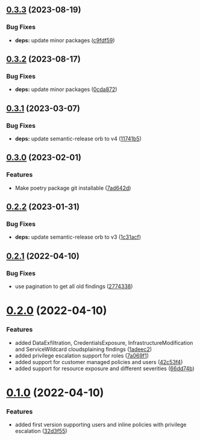 ## [0.3.3](https://github.com/janritter/cloudsplaining2securityhub/compare/0.3.2...0.3.3) (2023-08-19)


### Bug Fixes

* **deps:** update minor packages ([c9fdf59](https://github.com/janritter/cloudsplaining2securityhub/commit/c9fdf5939f4a814df532923c2d969ae351a6b256))

## [0.3.2](https://github.com/janritter/cloudsplaining2securityhub/compare/0.3.1...0.3.2) (2023-08-17)


### Bug Fixes

* **deps:** update minor packages ([0cda872](https://github.com/janritter/cloudsplaining2securityhub/commit/0cda8726636cf1622b3aa9af7cd2c2bc7fb7b76f))

## [0.3.1](https://github.com/janritter/cloudsplaining2securityhub/compare/0.3.0...0.3.1) (2023-03-07)


### Bug Fixes

* **deps:** update semantic-release orb to v4 ([11741b5](https://github.com/janritter/cloudsplaining2securityhub/commit/11741b509a9d9629d8ca6580845ba8803bd60d88))

## [0.3.0](https://github.com/janritter/cloudsplaining2securityhub/compare/0.2.2...0.3.0) (2023-02-01)


### Features

* Make poetry package git installable ([7ad642d](https://github.com/janritter/cloudsplaining2securityhub/commit/7ad642d5f2dc3900b2394b9d1ab0d92081f6d8d6))

## [0.2.2](https://github.com/janritter/cloudsplaining2securityhub/compare/0.2.1...0.2.2) (2023-01-31)


### Bug Fixes

* **deps:** update semantic-release orb to v3 ([1c31acf](https://github.com/janritter/cloudsplaining2securityhub/commit/1c31acf0d09c30d7028bcc7bdf5b8f5463b1a259))

## [0.2.1](https://github.com/janritter/cloudsplaining2securityhub/compare/0.2.0...0.2.1) (2022-04-10)


### Bug Fixes

* use pagination to get all old findings ([2774338](https://github.com/janritter/cloudsplaining2securityhub/commit/27743387f4c6c853a57793b5aa2ce88f98367eff))

# [0.2.0](https://github.com/janritter/cloudsplaining2securityhub/compare/0.1.0...0.2.0) (2022-04-10)


### Features

* added DataExfiltration, CredentialsExposure, InfrastructureModification and ServiceWildcard cloudsplaining findings ([1adeec2](https://github.com/janritter/cloudsplaining2securityhub/commit/1adeec2789265ad0000c9d7c5affa318c8c6c856))
* added privilege escalation support for roles ([7a069f1](https://github.com/janritter/cloudsplaining2securityhub/commit/7a069f1902ab7fed8a47564a43e3eb3111e8f3ee))
* added support for customer managed policies and users ([42c53f4](https://github.com/janritter/cloudsplaining2securityhub/commit/42c53f46ff161e850df9eccb5738b686f05ed10e))
* added support for resource exposure and different severities ([66dd74b](https://github.com/janritter/cloudsplaining2securityhub/commit/66dd74b4222a76a76cef649c12e854ee650605fe))

# [0.1.0](https://github.com/janritter/cloudsplaining2securityhub/compare/0.0.0...0.1.0) (2022-04-10)


### Features

* added first version supporting users and inline policies with privilege escalation ([32d3f55](https://github.com/janritter/cloudsplaining2securityhub/commit/32d3f55053621e99a6071c16f59c8fbe9eef6e37))
